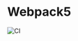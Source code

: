 # Webpack5

![CI](https://github.com/alexandr7944/ahj-Credit_Card_Validator/actions/workflows/web.yml/badge.svg)